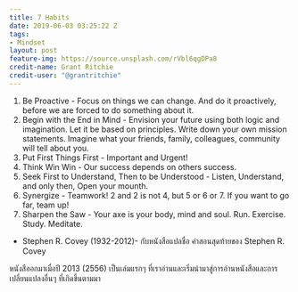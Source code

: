 ```yaml
---
title: 7 Habits
date: 2019-06-03 03:25:22 Z
tags:
- Mindset
layout: post
feature-img: https://source.unsplash.com/rVbl6qgDPa8
credit-name: Grant Ritchie
credit-user: "@grantritchie"
---
```


1. Be Proactive - Focus on things we can change. And do it proactively, before we are forced to do something about it.
2. Begin with the End in Mind - Envision your future using both logic and imagination. Let it be based on principles. Write down your own mission statements. Imagine what your friends, family, colleagues, community will tell about you.
3. Put First Things First - Important and Urgent!
4. Think Win Win - Our success depends on others success.
5. Seek First to Understand, Then to be Understood - Listen, Understand, and only then, Open your mounth.
6. Synergize - Teamwork! 2 and 2 is not 4, but 5 or 6 or 7. If you want to go far, team up!
7. Sharpen the Saw - Your axe is your body, mind and soul. Run. Exercise. Study. Meditate.

<i class="fa fa-child" style="color:plum"></i>

- Stephen R. Covey (1932-2012)- กับหนังสือแปลชื่อ คำสอนสุดท้ายของ Stephen R. Covey

หนังสืออกมาเมื่อปี 2013 (2556) เป็นเล่มแรกๆ ที่เราอ่านและเริ่มนำมาสู่การอ่านหนังสือและการเปลี่ยนแปลงอื่นๆ ที่เกิดขึ้นตามมา
